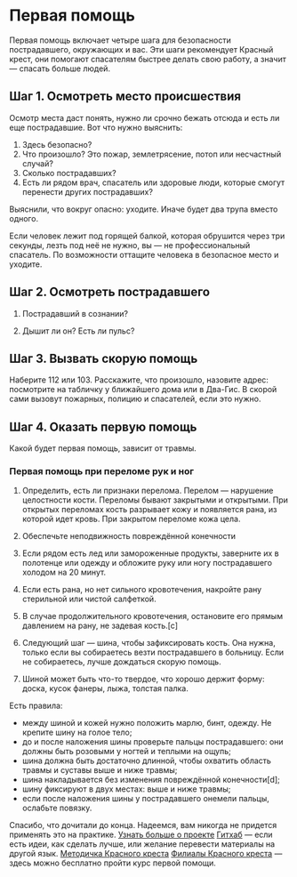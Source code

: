 ﻿# Первая помощь  

Первая помощь включает четыре шага для безопасности пострадавшего, окружающих и вас. Эти шаги рекомендует Красный крест, они помогают спасателям быстрее делать свою работу, а значит — спасать больше людей.

## Шаг 1. Осмотреть место происшествия  

Осмотр места даст понять, нужно ли срочно бежать отсюда и есть ли еще пострадавшие. Вот что нужно выяснить:

1. Здесь безопасно?
2. Что произошло? Это пожар, землетрясение, потоп или несчастный случай?
3. Сколько пострадавших?
4. Есть ли рядом врач, спасатель или здоровые люди, которые смогут перенести других пострадавших?

Выяснили, что вокруг опасно: уходите. Иначе будет два трупа вместо одного.

Если человек лежит под горящей балкой, которая обрушится через три секунды, лезть под неё не нужно, вы — не профессиональный спасатель. По возможности оттащите человека в безопасное место и уходите.

## Шаг 2. Осмотреть пострадавшего

1. Пострадавший в сознании?

2. Дышит ли он? Есть ли пульс?

## Шаг 3. Вызвать скорую помощь

Наберите 112 или 103. Расскажите, что произошло, назовите адрес: посмотрите на табличку у ближайшего дома или в Два-Гис. В скорой сами вызовут пожарных, полицию и спасателей, если это нужно.

## Шаг 4. Оказать первую помощь

Какой будет первая помощь, зависит от травмы.
### Первая помощь при переломе рук и ног

1. Определить, есть ли признаки перелома. Перелом — нарушение целостности кости. Переломы бывают закрытыми и открытыми. При открытых переломах кость разрывает кожу и появляется рана, из которой идет кровь. При закрытом переломе кожа цела.

2. Обеспечьте неподвижность повреждённой конечности

3. Если рядом есть лед или замороженные продукты, заверните их в полотенце или одежду и обложите руку или ногу пострадавшего холодом на 20 минут.

4. Если есть рана, но нет сильного кровотечения, накройте рану стерильной или чистой салфеткой. 

5. В случае продолжительного кровотечения, остановите его прямым давлением на рану, не задевая кость.[c]

6. Следующий шаг — шина, чтобы зафиксировать кость. Она нужна, только если вы собираетесь везти пострадавшего в больницу. Если не собираетесь, лучше дождаться скорую помощь.

7. Шиной может быть что-то твердое, что хорошо держит форму: доска, кусок фанеры, лыжа, толстая палка. 

Есть правила:

- между шиной и кожей нужно положить марлю, бинт, одежду. Не крепите шину на голое тело;
- до и после наложения шины проверьте пальцы пострадавшего: они должны быть розовыми у ногтей и теплыми на ощупь;
- шина должна быть достаточно длинной, чтобы охватить область травмы и суставы выше и ниже травмы;
- шина накладывается без изменения повреждённой конечности[d];
- шину фиксируют в двух местах: выше и ниже травмы;
- если после наложения шины у пострадавшего онемели пальцы, ослабьте повязку.

Спасибо, что дочитали до конца. Надеемся, вам никогда не придется применять это на практике.
[Узнать больше о проекте](/about)
[Гитхаб](https://github.com/lessthanzero/firstaid) — если есть идеи, как сделать лучше, или желание перевести материалы на другой язык.
[Методичка Красного креста](/downloads)
[Филиалы Красного креста](/contact) — здесь можно бесплатно пройти курс первой помощи.
